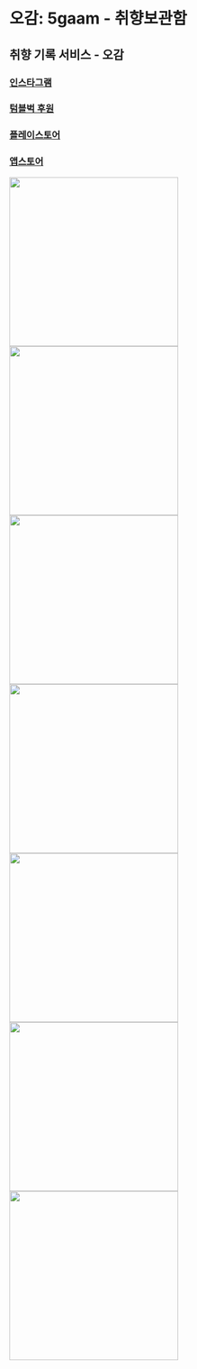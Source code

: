 # 오감: 5gaam - 취향보관함

## 취향 기록 서비스 - 오감

### [인스타그램](https://www.instagram.com/5gaam_app/)
### [텀블벅 후원](https://tumblbug.com/5gaam)

### [플레이스토어](https://play.google.com/store/apps/details?id=com.mangpo.taste&pli=1)
### [앱스토어](https://apps.apple.com/kr/app/%EC%98%A4%EA%B0%90-5gaam-%EC%B7%A8%ED%96%A5%EB%B3%B4%EA%B4%80%ED%95%A8/id1639799872)

<img src="https://github.com/FiveSensesApp/5gaam-iOS/assets/22260098/396b9ea5-d4ad-443e-ad30-0210d3fc99f8" width="300">
<img src="https://github.com/FiveSensesApp/5gaam-iOS/assets/22260098/e2c05a61-04d5-402b-b14c-9650a36b5ec3" width="300">
<img src="https://github.com/FiveSensesApp/5gaam-iOS/assets/22260098/6bd3b694-1f9c-4e20-b389-64e8b3bd5135" width="300">
<img src="https://github.com/FiveSensesApp/5gaam-iOS/assets/22260098/4e6f4512-c725-4988-9d95-d192687c07b1" width="300">
<img src="https://github.com/FiveSensesApp/5gaam-iOS/assets/22260098/92a6ac36-4a1a-4cd7-8b12-7b2e82596c9e" width="300">
<img src="https://github.com/FiveSensesApp/5gaam-iOS/assets/22260098/e14ba564-32a7-4244-8a78-c1aa3f9f07b8" width="300">
<img src="https://github.com/FiveSensesApp/5gaam-iOS/assets/22260098/62c484a5-c4cf-4a90-8465-2ad7044b1154" width="300">
